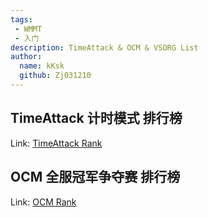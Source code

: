 ```yaml
---
tags: 
 - WMMT
 - 入门
description: TimeAttack & OCM & VSORG List
author:
  name: kKsk
  github: Zj031210
---
```


## TimeAttack 计时模式 排行榜

Link: <a href="https://lowcode.methodot.com/app/olg-wmmt-public/page-6485dc196fbfd93d5cd41d80" target="_blank">TimeAttack Rank</a>

## OCM 全服冠军争夺赛 排行榜

Link: <a href="https://lowcode.methodot.com/app/olg-wmmt-public/page-6486f3e06fbfd93d5cd423de" target="_blank">OCM Rank</a>
